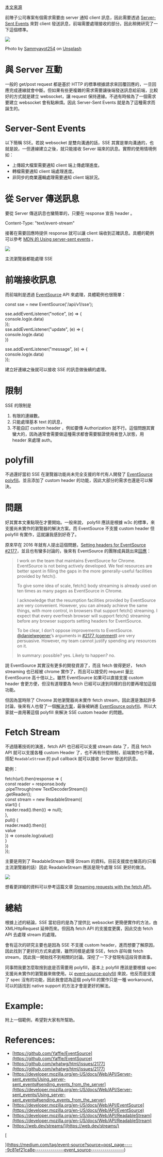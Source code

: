 [本文來源](https://blackbing.medium.com/%E6%B7%BA%E8%AB%87-server-sent-events-9c81ef21ca8e)

前陣子公司專案有個需求需要由 server 通知 client 訊息，因此需要透過 [Server-Sent Events](https://developer.mozilla.org/en-US/docs/Web/API/Server-sent_events/Using_server-sent_events) 來對 client 發送訊息，前端需要處理接收的部分。因此稍微研究了一下這個標準。

![](https://miro.medium.com/v2/resize:fit:700/1*rdrM4vBJfg0amnkeNtOrfw.jpeg)

Photo by [Sammyayot254](https://unsplash.com/@superadmins?utm_source=unsplash&utm_medium=referral&utm_content=creditCopyText) on [Unsplash](https://unsplash.com/photos/vIQDv6tUHYk?utm_source=unsplash&utm_medium=referral&utm_content=creditCopyText)

# 與 Server 互動

一般的 get/post request 都是基於 HTTP 的標準根據請求來回覆回應的，一旦回應完成連線就會中斷。但如果有些更複雜的需求需要讓後端發送訊息給前端，比較好的方式就是建立 websocket，讓 request 保持連線。不過有時候為了一個需求要建立 websocket 會有點麻煩。因此 Server-Sent Events 就是為了這種需求而誕生的。

# Server-Sent Events

以下簡稱 SSE。若說 websocket 是雙向溝通的話，SSE 其實是單向溝通的，也就是說，一但連線建立之後，就只能接收 Server 端來的訊息。實際的使用情境例如：

- 上傳超大檔案需要通知 client 端上傳處理進度。
- 轉檔需要通知 client 端處理進度。
- 非同步的商業邏輯處理需要通知 client 端狀況。

# 從 Server 傳送訊息

要從 Server 傳送訊息也蠻簡單的，只要在 response 宣告 header 。

Content-Type: "text/event-stream"

接著在需要回應時提供 response 就可以讓 client 端收到正確訊息。具體的範例可以參考 [MDN 的 Using server-sent events](https://developer.mozilla.org/en-US/docs/Web/API/Server-sent_events/Using_server-sent_events#sending_events_from_the_server) 。

![](https://miro.medium.com/v2/resize:fit:700/1*YTm0oCQujZD3yCTdysECfA.png)

主流瀏覽器都能處理 SSE

# 前端接收訊息

而前端則是透過 [EventSource](https://developer.mozilla.org/en-US/docs/Web/API/EventSource) API 來處理，具體範例也很簡單：

const sse = new EventSource('/api/v1/sse');  
  
sse.addEventListener("notice", (e) => {  
  console.log(e.data)  
});  
sse.addEventListener("update", (e) => {  
  console.log(e.data)  
})  
  
sse.addEventListener("message", (e) => {  
  console.log(e.data)  
});

建立好連線之後就可以接收 SSE 的訊息做後續的處理。

# 限制

SSE 的限制是

1. 有限的連線數。
2. 只能處理基本 text 的訊息，
3. 不能自訂 custom header ，例如要傳 Authorization 就不行。這個問題其實蠻大的，因為通常會需要做這種需求都會需要驗證使用者登入狀態，用 header 來處理 auth。

# polyfill

不過還好當初 SSE 在瀏覽器功能尚未完全支援的年代有人開發了 [EventSource polyfill](https://github.com/Yaffle/EventSource)。並且添加了 custom header 的功能，因此大部分的需求也還是可以解決。

# 問題

好其實本文重點現在才要開始。一般來說， polyfill 應該是根據 w3c 的標準，來支援尚未實作的瀏覽器的解決方案。而 EventSource 不支援 custom header 但 polyfill 有實作，這就讓我感到好奇了。

原來早在 2016 年就有人提出這個問題，[Setting headers for EventSource #2177](https://github.com/whatwg/html/issues/2177)，並且也有蠻多討論的，後來有 EventSource 的團隊成員跳出來[回應](https://github.com/whatwg/html/issues/2177#issuecomment-332071504)：

> I work on the team that maintains EventSource for Chrome. EventSource is not being actively developed. We feel resources are better spent in filling the gaps in the more generally-useful facilities provided by fetch().
> 
> To give some idea of scale, fetch() body streaming is already used on ten times as many pages as EventSource in Chrome.
> 
> I acknowledge that the resumption facilities provided by EventSource are very convenient. However, you can already achieve the same things, with more control, in browsers that support fetch() streaming. I expect that every everfresh browser will support fetch() streaming before any browser supports setting headers for EventSource.
> 
> To be clear, I don’t oppose improvements to EventSource. [@danielwegener](https://github.com/danielwegener)’s arguments in [#2177 (comment)](https://github.com/whatwg/html/issues/2177#issuecomment-278254601) are very persuasive. However, my team cannot justify spending any resources on it.
> 
> In summary: possible? yes. Likely to happen? no.

説 EventSource 其實沒有更多的開發資源了，而且 fetch 做得更好， fetch streaming 也已經被 chrome 實作了，而且可以接受的 request 量比 EventSource 高十倍以上。雖然 EventSource 如果可以直接支援 custom header 會更方便，但沒有道理要為 fetch 已經可以達到同樣的目的要再增加這個功能。

但因為當時除了 Chrome 其他瀏覽器尚未實作 fetch stream，因此還是激起許多討論，後來有人也發了一個[解決方案](https://github.com/whatwg/html/issues/2177#issuecomment-314178166)，最後被納進 [EventSource polyfill](https://github.com/Yaffle/EventSource)。所以大家就一直用著這個 polyfill 來解決 SSE custom header 的問題。

# Fetch Stream

不過隨著技術的演進，fetch API 也已經可以支援 stream data 了，而且 fetch API 就可以支援各種 custom Header 了，也不再有什麼限制，前端實作也不難，搭配 `ReadableStream` 的 pull callback 就可以接收 Server 發送的訊息。

範例：

fetch(url).then(response => {  
  const reader = response.body  
    .pipeThrough(new TextDecoderStream())  
    .getReader();  
  const stream = new ReadableStream({  
    start() {  
      reader.read().then(() => null);  
    },  
    pull() {  
      reader.read().then(({  
        value  
      }) => console.log(value))  
    }  
  })  
});

主要是用到了 ReadableStream 取得 Stream 的資料。目前支援度也蠻高的(只看主流瀏覽器的話）因此 ReadableStream 應該是現今處理 SSE 更好的做法。

![](https://miro.medium.com/v2/resize:fit:700/1*HNbTA_r4YAECY1qrqHXQGQ.png)

想看更詳細的資料可以參考這篇文章 [Streaming requests with the fetch API](https://developer.chrome.com/articles/fetch-streaming-requests/#previously-on-the-exciting-adventures-of-fetch-streams)。

# 總結

根據上述的結論，SSE 當初目的是為了提供比 websocket 更簡便實作的方法，由 XMLHttpRequest 延伸而來。但因為 fetch API 的支援度更廣，因此交由 fetch API 去處理 stream 的處理。

會有這次的研究主要也是因為 SSE 不支援 custom header，進而想要了解原因，因此找到了更好的方式來處理，雖然同樣是處理 SSE，fetch 卻叫做 fetch stream，因此我一開始找不到相關的討論。深挖了一下才發現有這段背景故事。

同事問我要怎麼取捨到底是否需要用 polyfill，基本上 polyfill 應該是要根據 spec 支援尚未實作的瀏覽器來做使用。以 [event-source-polyfill](https://github.com/Yaffle/EventSource) 來說，他反而是支援了 spec 沒有的功能，因此我會認為這個 polyfill 的實作只是一種 workaround，可以的話找到 native support 的方法才會是更好的解法。

# Example:

附上一個範例，希望對大家有所幫助。

# References:

- [https://github.com/Yaffle/EventSource](https://github.com/Yaffle/EventSource)
- [https://github.com/whatwg/html/issues/2177](https://github.com/whatwg/html/issues/2177)
- [https://developer.mozilla.org/en-US/docs/Web/API/Server-sent_events/Using_server-sent_events#sending_events_from_the_server](https://developer.mozilla.org/en-US/docs/Web/API/Server-sent_events/Using_server-sent_events#sending_events_from_the_server)
- [https://developer.mozilla.org/en-US/docs/Web/API/EventSource](https://developer.mozilla.org/en-US/docs/Web/API/EventSource)
- [https://developer.mozilla.org/en-US/docs/Web/API/ReadableStream](https://developer.mozilla.org/en-US/docs/Web/API/ReadableStream)
- [https://web.dev/streams/](https://web.dev/streams/)

[

](https://medium.com/tag/event-source?source=post_page-----9c81ef21ca8e---------------event_source-----------------)